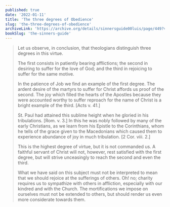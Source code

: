 ```yaml
---
published: true
date: '2022-01-11'
title: 'The three degrees of Obedience'
slug: 'the-three-degrees-of-obedience'
archiveLink: 'https://archive.org/details/sinnersguide00luis/page/449?view=theater'
bookSlug: 'the-sinners-guide'
---
```


> Let us observe, in conclusion, that theologians distinguish three degrees in this virtue.
> 
> The first consists in patiently bearing afflictions; the second in desiring to suffer for the love of God; and the third in rejoicing to suffer for the same motive.
> 
> In the patience of Job we find an example of the first degree. The ardent desire of the martyrs to suffer for Christ affords us proof of the second. The joy which filled the hearts of the Apostles because they were accounted worthy to suffer reproach for the name of Christ is a bright example of the third. [Acts v. 41.]
> 
> St. Paul had attained this sublime height when he gloried in his tribulations. [Rom. v. 3.] In this he was nobly followed by many of the early Christians, as we learn from his Epistle to the Corinthians, whom he tells of the grace given to the Macedonians which caused them to experience abundance of joy in much tribulation. [2 Cor. viii. 2.]
> 
> This is the highest degree of virtue, but it is not commanded us. A faithful servant of Christ will not, however, rest satisfied with the first degree, but will strive unceasingly to reach the second and even the third.
> 
> What we have said on this subject must not be interpreted to mean that we should rejoice at the sufferings of others. Oh! no; charity requires us to sympathize with others in affliction, especially with our kindred and with the Church. The mortifications we impose on ourselves must not be extended to others, but should render us even more considerate towards them.
